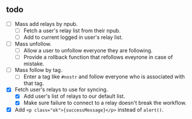 ## todo

- [ ] Mass add relays by npub.
  - [ ] Fetch a user's relay list from their npub.
  - [ ] Add to current logged in user's relay list.
- [ ] Mass unfollow.
  - [ ] Allow a user to unfollow everyone they are following.
  - [ ] Provide a rollback function that refollows eveyrone in case of mistake.
- [ ] Mass follow by tag.
  - [ ] Enter a tag like `#nostr` and follow everyone who is associated with that tag.
- [X] Fetch user's relays to use for syncing.
  - [x] Add user's list of relays to our default list.
  - [x] Make sure failure to connect to a relay doesn't break the workflow. 
- [X] Add `<p class="ok">{successMessage}</p>` instead of `alert()`.
